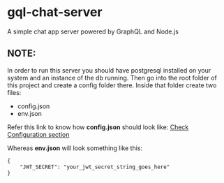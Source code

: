 # gql-chat-server
A simple chat app server powered by GraphQL and Node.js

## NOTE:
In order to run this server you should have postgresql installed on your system and an instance of the db running. 
Then go into the root folder of this project and create a config folder there. Inside that folder create two files:
- config.json 
- env.json 

Refer this link to know how **config.json** should look like: [Check Configuration section](https://sequelize.org/master/manual/migrations.html) 

Whereas **env.json** will look something like this: 
```
{
    "JWT_SECRET": "your_jwt_secret_string_goes_here" 
}
```
